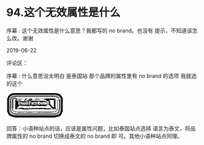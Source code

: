 # 94.这个无效属性是什么

序幕 : 这个无效属性是什么意思？我都写的 no brand。也没有 提示，不知道该怎么改。谢谢

2019-06-22

评论区：

序幕 : 什么意思没太明白 是泰国站 那个品牌的属性里有 no brand 的选项 我就选的这个

![image](img/Image_004.png)

回答：小语种站点的话，应该是属性问题，比如泰国站点选择 语言为泰文，将品牌属性的 no brand 切换成泰文的 no brand 即 可。其他小语种站点同理。